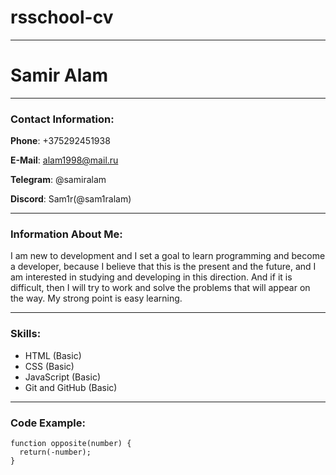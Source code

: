 # rsschool-cv

***
# Samir Alam

***
### Contact Information:
__Phone__: +375292451938

__E-Mail__: alam1998@mail.ru

__Telegram__: @samiralam

__Discord__: Sam1r(@sam1ralam)

---
### Information About Me:
I am new to development and I set a goal to learn programming and become a developer, because I believe that this is the present and the future, and I am interested in studying and developing in this direction. And if it is difficult, then I will try to work and solve the problems that will appear on the way. My strong point is easy learning.

---
### Skills:
+ HTML (Basic)
+ CSS (Basic)
+ JavaScript (Basic)
+ Git and GitHub (Basic)

---
### Code Example:

```
function opposite(number) {
  return(-number);
}
```

